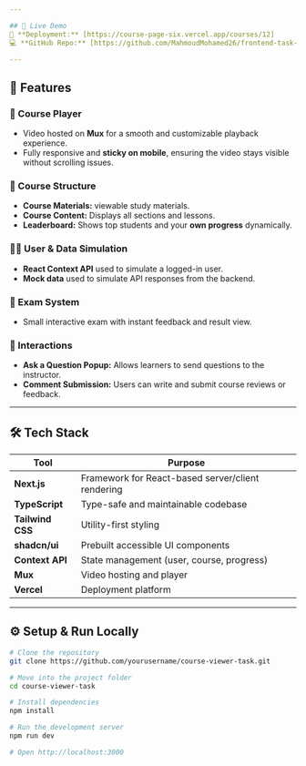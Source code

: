 ```yaml
---

## 🚀 Live Demo  
🔗 **Deployment:** [https://course-page-six.vercel.app/courses/12]  
💻 **GitHub Repo:** [https://github.com/MahmoudMohamed26/frontend-task-Mahmoud-Kamel]  

---
```


## 🧩 Features

### 🎥 Course Player  
- Video hosted on **Mux** for a smooth and customizable playback experience.  
- Fully responsive and **sticky on mobile**, ensuring the video stays visible without scrolling issues.

### 🧠 Course Structure  
- **Course Materials:** viewable study materials.  
- **Course Content:** Displays all sections and lessons.  
- **Leaderboard:** Shows top students and your **own progress** dynamically.  

### 🧑‍💻 User & Data Simulation  
- **React Context API** used to simulate a logged-in user.  
- **Mock data** used to simulate API responses from the backend.  

### 🧾 Exam System  
- Small interactive exam with instant feedback and result view.  

### 💬 Interactions  
- **Ask a Question Popup:** Allows learners to send questions to the instructor.  
- **Comment Submission:** Users can write and submit course reviews or feedback.

---

## 🛠️ Tech Stack

| Tool | Purpose |
|------|----------|
| **Next.js** | Framework for React-based server/client rendering |
| **TypeScript** | Type-safe and maintainable codebase |
| **Tailwind CSS** | Utility-first styling |
| **shadcn/ui** | Prebuilt accessible UI components |
| **Context API** | State management (user, course, progress) |
| **Mux** | Video hosting and player |
| **Vercel** | Deployment platform |

---

## ⚙️ Setup & Run Locally

```bash
# Clone the repository
git clone https://github.com/yourusername/course-viewer-task.git

# Move into the project folder
cd course-viewer-task

# Install dependencies
npm install

# Run the development server
npm run dev

# Open http://localhost:3000
